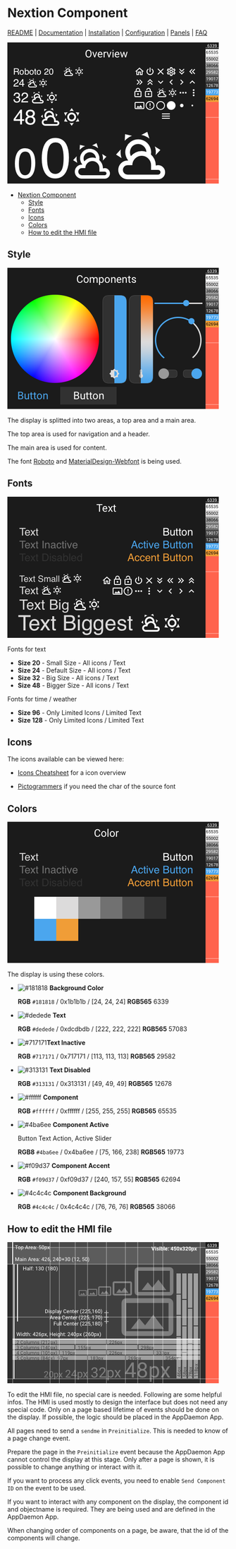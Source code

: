 # Nextion Component

[README](../README.md) | [Documentation](README.md) | [Installation](Install.md) | [Configuration](Config.md) | [Panels](panels/README.md) | [FAQ](FAQ.md)

![Overview](assets/style_overview.png)

- [Nextion Component](#nextion-component)
  - [Style](#style)
  - [Fonts](#fonts)
  - [Icons](#icons)
  - [Colors](#colors)
  - [How to edit the HMI file](#how-to-edit-the-hmi-file)

## Style

![Components](assets/style_components.png)

The display is splitted into two areas, a top area and a main area.

The top area is used for navigation and a header.

The main area is used for content.

The font [Roboto](https://github.com/googlefonts/roboto) and [MaterialDesign-Webfont](https://github.com/Templarian/MaterialDesign-Webfont) is being used.

## Fonts

![Text](assets/style_text.png)

Fonts for text

- **Size 20** - Small Size - All icons / Text
- **Size 24** - Default Size - All icons / Text
- **Size 32** - Big Size - All icons / Text
- **Size 48** - Bigger Size - All icons / Text

Fonts for time / weather

- **Size 96** - Only Limited Icons / Limited Text
- **Size 128** - Only Limited Icons / Limited Text

## Icons

The icons available can be viewed here:

- [Icons Cheatsheet](https://htmlpreview.github.io/?https://raw.githubusercontent.com/happydasch/nspanel_haui/master/docs/cheatsheet.html) for a icon overview

- [Pictogrammers](https://pictogrammers.com/library/mdi/) if you need the char of the source font

## Colors

![Color](assets/style_color.png)

The display is using these colors.

- ![#181818](https://placehold.co/15x15/181818/181818.png) **Background Color**

  **RGB** `#181818` / 0x1b1b1b / [24, 24, 24]
  **RGB565** 6339

- ![#dedede](https://placehold.co/15x15/dedede/dedede.png) **Text**

  **RGB** `#dedede` / 0xdcdbdb / [222, 222, 222]
  **RGB565** 57083

- ![#717171](https://placehold.co/15x15/717171/717171.png)**Text Inactive**

  **RGB** `#717171` / 0x717171 / [113, 113, 113]
  **RGB565** 29582

- ![#313131](https://placehold.co/15x15/313131/313131.png) **Text Disabled**

  **RGB** `#313131` / 0x313131 / [49, 49, 49]
  **RGB565** 12678

- ![#ffffff](https://placehold.co/15x15/ffffff/ffffff.png) **Component**

  **RGB** `#ffffff` / 0xffffff / [255, 255, 255]
  **RGB565** 65535

- ![#4ba6ee](https://placehold.co/15x15/4ba6ee/4ba6ee.png) **Component Active**

  Button Text Action, Active Slider

  **RGB8** `#4ba6ee` / 0x4ba6ee / [75, 166, 238]
  **RGB565** 19773

- ![#f09d37](https://placehold.co/15x15/f09d37/f09d37.png) **Component Accent**

  **RGB** `#f09d37` / 0xf09d37 / [240, 157, 55]
  **RGB565** 62694

- ![#4c4c4c](https://placehold.co/15x15/4c4c4c/4c4c4c.png) **Component Background**

  **RGB** `#4c4c4c` / 0x4c4c4c / [76, 76, 76]
  **RGB565** 38066

## How to edit the HMI file

![Grid](../nextion/images/grid.png)

To edit the HMI file, no special care is needed. Following are some helpful infos. The HMI is used mostly to design the interface but does not need any special code. Only on a page based lifetime of events should be done on the display. If possible, the logic should be placed in the AppDaemon App.

All pages need to send a `sendme` in `Preinitialize`. This is needed to know of a page change event.

Prepare the page in the `Preinitialize` event because the AppDaemon App cannot control the display at this stage. Only after a page is shown, it is possible to change anything or interact with it.

If you want to process any click events, you need to enable `Send Component ID` on the event to be used.

If you want to interact with any component on the display, the component id and objectname is required. They are being used and are defined in the AppDaemon App.

When changing order of components on a page, be aware, that the id of the components will change.
